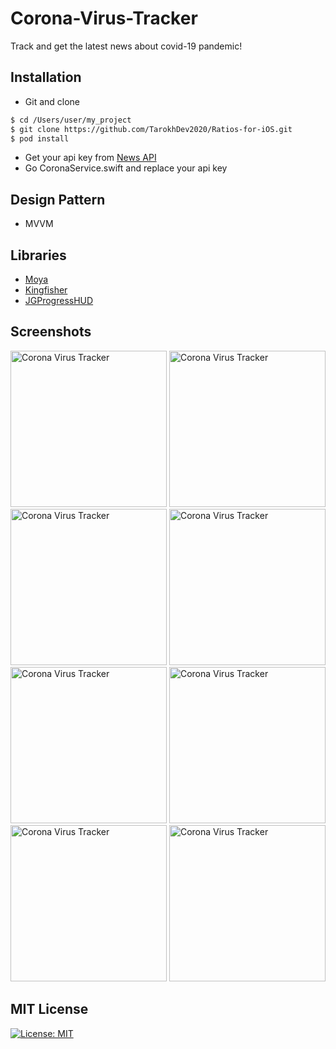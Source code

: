 # Corona-Virus-Tracker
Track and get the latest news about covid-19 pandemic!

## Installation ##
* Git and clone <br/>
```bash
$ cd /Users/user/my_project
$ git clone https://github.com/TarokhDev2020/Ratios-for-iOS.git
$ pod install
```
* Get your api key from [News API](https://newsapi.org/)
* Go CoronaService.swift and replace your api key

## Design Pattern ##
* MVVM

## Libraries ##
* [Moya](https://github.com/Moya/Moya)
* [Kingfisher](https://github.com/onevcat/Kingfisher)
* [JGProgressHUD](https://github.com/JonasGessner/JGProgressHUD)

## Screenshots ##
<img src="https://user-images.githubusercontent.com/72879576/96373668-f17b3d00-117a-11eb-8d65-ae84e3347105.png" alt="Corona Virus Tracker" width="250"/>
<img src="https://user-images.githubusercontent.com/72879576/96373672-f3dd9700-117a-11eb-8706-afec8cd44914.png" alt="Corona Virus Tracker" width="250"/>
<img src="https://user-images.githubusercontent.com/72879576/96373672-f3dd9700-117a-11eb-8706-afec8cd44914.png" alt="Corona Virus Tracker" width="250"/>
<img src="https://user-images.githubusercontent.com/72879576/96373675-f7711e00-117a-11eb-8da4-fdfe3d74133f.png" alt="Corona Virus Tracker" width="250"/>
<img src="https://user-images.githubusercontent.com/72879576/96373688-0061ef80-117b-11eb-9bfb-3e801fffa08f.png" alt="Corona Virus Tracker" width="250"/>
<img src="https://user-images.githubusercontent.com/72879576/96373694-08219400-117b-11eb-962f-69e85728f580.png" alt="Corona Virus Tracker" width="250"/>
<img src="https://user-images.githubusercontent.com/72879576/96373694-08219400-117b-11eb-962f-69e85728f580.png" alt="Corona Virus Tracker" width="250"/>
<img src="https://user-images.githubusercontent.com/72879576/96373699-0e177500-117b-11eb-8493-dbd8156a8139.png" alt="Corona Virus Tracker" width="250"/>



## MIT License ##
[![License: MIT](https://img.shields.io/badge/License-MIT-yellow.svg)](https://opensource.org/licenses/MIT)
